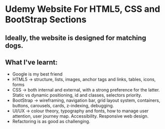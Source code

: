 # Udemy Website For HTML5, CSS and BootStrap Sections
## Ideally, the website is designed for matching dogs.

## What I've learnt:
* Google is my best friend
* HTML5 -> structure, lists, images, anchor tags and links, tables, icons, forms
* CSS -> both internal and external, with a strong preference for the latter. Static vs dynamic positioning, id and classes, selectors priority. 
* BootStrap -> wireframing, navigation bar, grid layout system, containers, buttons, carousels, cards, z-indexing,  debugging.
* UI/UX -> colour theory, typography and fonts, how to manage user attention, user journey map. Accessibility. Responsive web design.
* Refactoring is as good as challenging.
